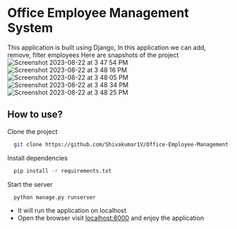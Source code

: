 
# Office Employee Management System

This application is built using Django, In this application we can add, remove, filter employees 
Here are snapshots of the project 
![Screenshot 2023-08-22 at 3 47 54 PM](https://github.com/sanathdevop/employee-mgmt-system/assets/142888147/fc91b9db-fb6d-485c-9c9d-c3ada6c5f924)
![Screenshot 2023-08-22 at 3 48 16 PM](https://github.com/sanathdevop/employee-mgmt-system/assets/142888147/35d256b7-33ae-4aae-96d3-3a4205ae9fd8)
![Screenshot 2023-08-22 at 3 48 05 PM](https://github.com/sanathdevop/employee-mgmt-system/assets/142888147/b4818895-9f18-491f-9766-bc7205d5f711)
![Screenshot 2023-08-22 at 3 48 34 PM](https://github.com/sanathdevop/employee-mgmt-system/assets/142888147/0acaa403-1707-4eeb-9ecb-03bc0b97a9d0)
![Screenshot 2023-08-22 at 3 48 25 PM](https://github.com/sanathdevop/employee-mgmt-system/assets/142888147/1ebdec7d-6554-4c4e-9170-39bf822bffe0)


## How to use?

Clone the project

```bash
  git clone https://github.com/Shivakumar1V/Office-Employee-Management-System-using-Django
```

Install dependencies

```bash
  pip install -r requirements.txt
```

Start the server

```bash
  python manage.py runserver
```
- It will run the application on localhost
- Open the browser visit [localhost:8000](http://localhost:8000) and enjoy the application
